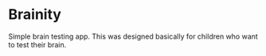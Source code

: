 # Brainity
Simple brain testing app. This was designed basically for children who want to test their brain.
